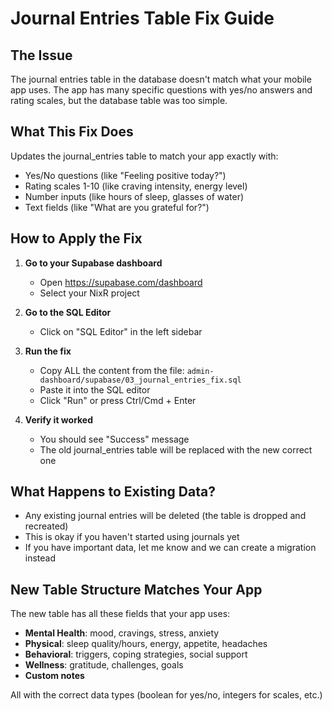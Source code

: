 # Journal Entries Table Fix Guide

## The Issue
The journal entries table in the database doesn't match what your mobile app uses. The app has many specific questions with yes/no answers and rating scales, but the database table was too simple.

## What This Fix Does
Updates the journal_entries table to match your app exactly with:
- Yes/No questions (like "Feeling positive today?")
- Rating scales 1-10 (like craving intensity, energy level)
- Number inputs (like hours of sleep, glasses of water)
- Text fields (like "What are you grateful for?")

## How to Apply the Fix

1. **Go to your Supabase dashboard**
   - Open https://supabase.com/dashboard
   - Select your NixR project

2. **Go to the SQL Editor**
   - Click on "SQL Editor" in the left sidebar

3. **Run the fix**
   - Copy ALL the content from the file: `admin-dashboard/supabase/03_journal_entries_fix.sql`
   - Paste it into the SQL editor
   - Click "Run" or press Ctrl/Cmd + Enter

4. **Verify it worked**
   - You should see "Success" message
   - The old journal_entries table will be replaced with the new correct one

## What Happens to Existing Data?
- Any existing journal entries will be deleted (the table is dropped and recreated)
- This is okay if you haven't started using journals yet
- If you have important data, let me know and we can create a migration instead

## New Table Structure Matches Your App
The new table has all these fields that your app uses:
- **Mental Health**: mood, cravings, stress, anxiety
- **Physical**: sleep quality/hours, energy, appetite, headaches
- **Behavioral**: triggers, coping strategies, social support
- **Wellness**: gratitude, challenges, goals
- **Custom notes**

All with the correct data types (boolean for yes/no, integers for scales, etc.) 